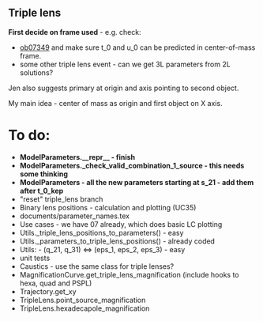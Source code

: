 ## Triple lens

**First decide on frame used** - e.g. check:
* [ob07349](https://ui.adsabs.harvard.edu/#abs/2016AJ....152..125B/abstract) and make sure t\_0 and u\_0 can be predicted in center-of-mass frame.
* some other triple lens event - can we get 3L parameters from 2L solutions?

Jen also suggests primary at origin and axis pointing to second object.

My main idea - center of mass as origin and first object on X axis.

# To do:

* __ModelParameters.\_\_repr\_\_ - finish__
* __ModelParameters.\_check\_valid\_combination\_1\_source - this needs some thinking__
* __ModelParameters - all the new parameters starting at s\_21 - add them after t\_0\_kep__
* "reset" triple\_lens branch
* Binary lens positions - calculation and plotting (UC35)
* documents/parameter\_names.tex
* Use cases - we have 07 already, which does basic LC plotting
* Utils.\_triple\_lens\_positions\_to\_parameters() - easy
* Utils.\_parameters\_to\_triple\_lens\_positions() - already coded
* Utils: - (q\_21, q\_31) <=> (eps\_1, eps\_2, eps\_3) - easy
* unit tests
* Caustics - use the same class for triple lenses?
* MagnificationCurve.get\_triple\_lens\_magnification (include hooks to hexa, quad and PSPL)
* Trajectory.get\_xy
* TripleLens.point\_source\_magnification
* TripleLens.hexadecapole\_magnification

